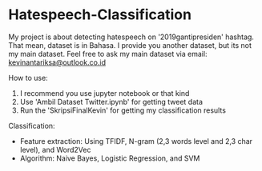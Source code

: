 # Hatespeech-Classification
My project is about detecting hatespeech on '2019gantipresiden' hashtag.
That mean, dataset is in Bahasa.
I provide you another dataset, but its not my main dataset. Feel free to ask my main dataset via email: kevinantariksa@outlook.co.id

How to use:
1. I recommend you use jupyter notebook or that kind
2. Use 'Ambil Dataset Twitter.ipynb' for getting tweet data
3. Run the 'SkripsiFinalKevin' for getting my classification results

Classification:
- Feature extraction: Using TFIDF, N-gram (2,3 words level and 2,3 char level), and Word2Vec
- Algorithm: Naive Bayes, Logistic Regression, and SVM

